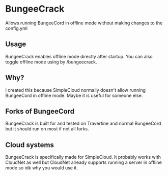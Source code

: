 # BungeeCrack
Allows running BungeeCord in offline mode without making changes to the config.yml


## Usage
BungeeCrack enables offline mode directly after startup. You can also toggle offline mode using by /bungeecrack.

## Why?
I created this because SimpleCloud normally doesn't allow running BungeeCord in offline mode.
Maybe it is useful for someone else.


## Forks of BungeeCord
BungeeCrack is built for and tested on Travertine and normal BungeeCord but it should run on most if not all forks.


## Cloud systems
BungeeCrack is specifically made for SimpleCloud. It probably works with CloudNet as well but CloudNet already supports running a server in offline mode so idk why you would use it.
